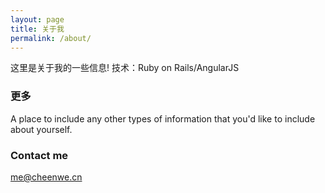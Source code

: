 ```yaml
---
layout: page
title: 关于我
permalink: /about/
---
```


这里是关于我的一些信息!
技术：Ruby on Rails/AngularJS

### 更多

A place to include any other types of information that you'd like to include about yourself.

### Contact me

[me@cheenwe.cn](mailto:me@cheenwe.cn)